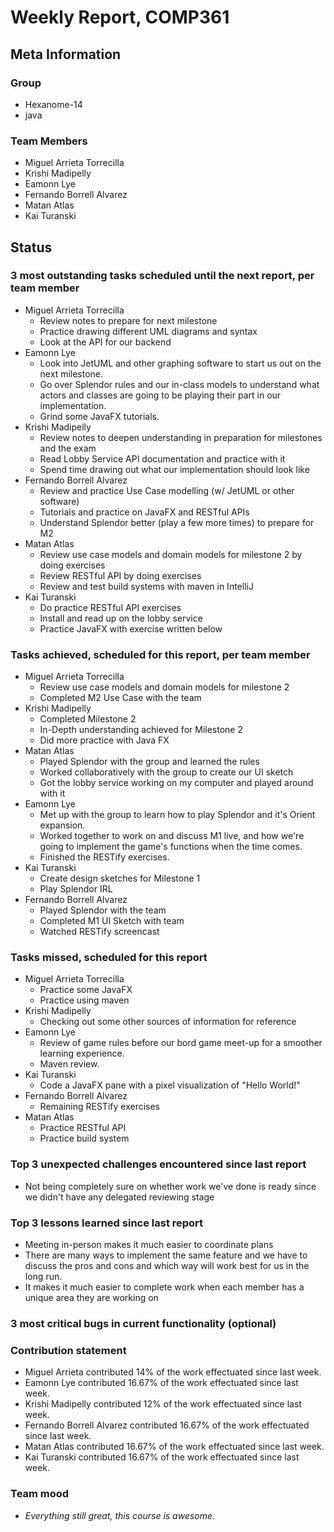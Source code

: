 # Weekly Report, COMP361

## Meta Information

### Group

 * Hexanome-14
 * java

### Team Members

 * Miguel Arrieta Torrecilla
 * Krishi Madipelly
 * Eamonn Lye
 * Fernando Borrell Alvarez
 * Matan Atlas
 * Kai Turanski

## Status

### 3 most outstanding tasks scheduled until the next report, per team member

 * Miguel Arrieta Torrecilla
   * Review notes to prepare for next milestone
   * Practice drawing different UML diagrams and syntax
   * Look at the API for our backend
 * Eamonn Lye
   * Look into JetUML and other graphing software to start us out on the next milestone.
   * Go over Splendor rules and our in-class models to understand what actors and classes are going to be playing their part in our implementation.
   * Grind some JavaFX tutorials.
 * Krishi Madipelly
   * Review notes to deepen understanding in preparation for milestones and the exam
   * Read Lobby Service API documentation and practice with it
   * Spend time drawing out what our implementation should look like
 * Fernando Borrell Alvarez
   * Review and practice Use Case modelling (w/ JetUML or other software)
   * Tutorials and practice on JavaFX and RESTful APIs
   * Understand Splendor better (play a few more times) to prepare for M2
 * Matan Atlas
   * Review use case models and domain models for milestone 2 by doing exercises
   * Review RESTful API by doing exercises
   * Review and test build systems with maven in IntelliJ
 * Kai Turanski
   * Do practice RESTful API exercises
   * Install and read up on the lobby service
   * Practice JavaFX with exercise written below

### Tasks achieved, scheduled for this report, per team member  

 * Miguel Arrieta Torrecilla
   * Review use case models and domain models for milestone 2
   * Completed M2 Use Case with the team
 * Krishi Madipelly
   * Completed Milestone 2 
   * In-Depth understanding achieved for Milestone 2
   * Did more practice with Java FX
 * Matan Atlas
   * Played Splendor with the group and learned the rules
   * Worked collaboratively with the group to create our UI sketch
   * Got the lobby service working on my computer and played around with it
 * Eamonn Lye
   * Met up with the group to learn how to play Splendor and it's Orient expansion.
   * Worked together to work on and discuss M1 live, and how we're going to implement the game's functions when the time comes.
   * Finished the RESTify exercises.
 * Kai Turanski
   * Create design sketches for Milestone 1
   * Play Splendor IRL
 * Fernando Borrell Alvarez
   * Played Splendor with the team
   * Completed M1 UI Sketch with team
   * Watched RESTify screencast

### Tasks missed, scheduled for this report

 * Miguel Arrieta Torrecilla
   * Practice some JavaFX
   * Practice using maven
 * Krishi Madipelly
   * Checking out some other sources of information for reference
 * Eamonn Lye
   * Review of game rules before our bord game meet-up for a smoother learning experience.
   * Maven review.
 * Kai Turanski
   * Code a JavaFX pane with a pixel visualization of "Hello World!"
 * Fernando Borrell Alvarez
   * Remaining RESTify exercises
 * Matan Atlas
   * Practice RESTful API
   * Practice build system

### Top 3 unexpected challenges encountered since last report

  * Not being completely sure on whether work we've done is ready since we didn't have any delegated reviewing stage

### Top 3 lessons learned since last report

  * Meeting in-person makes it much easier to coordinate plans
  * There are many ways to implement the same feature and we have to discuss the pros and cons and which way will work best for us in the long run. 
  * It makes it much easier to complete work when each member has a unique area they are working on 

### 3 most critical bugs in current functionality (optional)

### Contribution statement

 * Miguel Arrieta contributed 14% of the work effectuated since last week.
 * Eamonn Lye contributed 16.67% of the work effectuated since last week.
 * Krishi Madipelly contributed 12% of the work effectuated since last week.
 * Fernando Borrell Alvarez contributed 16.67% of the work effectuated since last week.
 * Matan Atlas contributed 16.67% of the work effectuated since last week.
 * Kai Turanski contributed 16.67% of the work effectuated since last week.

### Team mood

 * *Everything still great, this course is awesome.*
